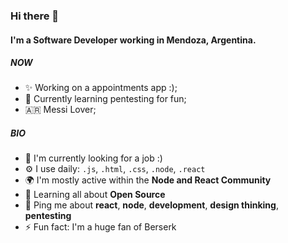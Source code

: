 ### Hi there 👋

#### I'm a Software Developer working in Mendoza, Argentina.

##### NOW

- ✨ Working on a appointments app :);
- 📖 Currently learning pentesting for fun;
- 🇦🇷 Messi Lover;

##### BIO

- 🏢 I'm currently looking for a job :)
- ⚙️ I use daily: `.js`, `.html`, `.css`, `.node`, `.react`
- 🌍 I'm mostly active within the **Node and React Community**
- 🌱 Learning all about **Open Source**
- 💬 Ping me about **react**, **node**, **development**, **design thinking**, **pentesting**
- ⚡️ Fun fact: I'm a huge fan of Berserk
